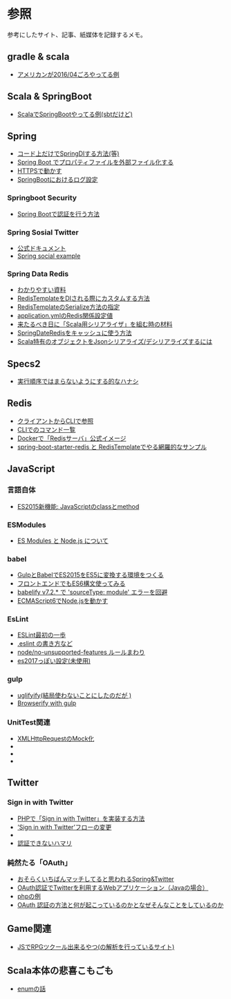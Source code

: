 # 参照

参考にしたサイト、記事、紙媒体を記録するメモ。

## gradle & scala

- [アメリカンが2016/04ごろやってる例](http://bernhardwenzel.com/blog/2016/04/22/using-spring-with-scala/)

## Scala & SpringBoot

- [ScalaでSpringBootやってる例(sbtだけど)](http://mao-instantlife.hatenablog.com/entry/2015/09/07/SpringBoot%E3%83%97%E3%83%AD%E3%82%B8%E3%82%A7%E3%82%AF%E3%83%88%E3%82%92Scala_%2B_sbt%E3%81%A7%E6%A7%8B%E7%AF%89%E3%81%99%E3%82%8B)

## Spring

- [コード上だけでSpringDIする方法(等)](http://www.atmarkit.co.jp/ait/articles/0504/29/news022_2.html)
- [Spring Boot でプロパティファイルを外部ファイル化する](http://d.hatena.ne.jp/eerga/20150906/1441512269)
- [HTTPSで動かす](http://qiita.com/yhidai/items/11d50aece86ef0e10a2a)
- [SpringBootにおけるログ設定](http://qiita.com/tag1216/items/b898b8fb58920bf335b2)

### Springboot Security

- [Spring Bootで認証を行う方法](http://qiita.com/nvtomo1029/items/8827d95327b647a6cf50)

### Spring Sosial Twitter

- [公式ドキュメント](http://docs.spring.io/spring-social-twitter/docs/1.0.5.RELEASE/reference/html/)
- [Spring social example](https://www.javacodegeeks.com/2014/06/spring-social-example-on-spring-boot-or-how-i-stopped-worrying-and-loved-autoconfiguration.html)

### Spring Data Redis

- [わかりやすい資料](http://www.slideshare.net/yoshidanaohiro52/spring-framework-boot-data-spring-data-redis)
- [RedisTemplateをDIされる際にカスタムする方法](http://blog.rakugakibox.net/entry/2015/07/27/spring-boot-with-redis)
- [RedisTemplateのSerialize方法の指定](http://greenkun.hatenablog.com/entry/2015/08/20/235046)
- [application.ymlのRedis関係設定値](https://github.com/spring-projects/spring-boot/blob/v1.4.3.RELEASE/spring-boot-autoconfigure/src/main/java/org/springframework/boot/autoconfigure/data/redis/RedisProperties.java)
- [来たるべき日に「Scala用シリアライザ」を組む時の材料](https://gist.github.com/maji-KY/836dab8cb63038f915aa)
- [SpringDateRedisをキャッシュに使う方法](http://qiita.com/yoshidan/items/f7c10a43d2a40c3ce8df)
- [Scala特有のオブジェクトをJsonシリアライズ/デシリアライズするには](https://www.walbrix.com/spring-scala/src/examples/webapp/WEB-INF/objectMapper.xml)

## Specs2

- [実行順序ではまらないようにする的なハナシ](http://sui.hateblo.jp/entry/2013/07/21/011958)

## Redis

- [クライアントからCLIで参照](http://qiita.com/sawada_masahiko/items/1f60936c421ecab8dfbf)
- [CLIでのコマンド一覧](http://qiita.com/rubytomato@github/items/d66d932959d596876ab5)
- [Dockerで「Redisサーバ」公式イメージ](https://hub.docker.com/_/redis/)
- [spring-boot-starter-redis と RedisTemplateでやる網羅的なサンプル](http://blog.rakugakibox.net/entry/2015/07/27/spring-boot-with-redis)

## JavaScript

### 言語自体

- [ES2015新機能: JavaScriptのclassとmethod](http://qiita.com/niisan-tokyo/items/83582bc0646239cf6cb8)

### ESModules

- [ES Modules と Node.js について](http://yosuke-furukawa.hatenablog.com/entry/2016/05/10/111102)

### babel

- [GulpとBabelでES2015をES5に変換する環境をつくる](http://blosuki.hatenablog.com/entry/babel)
- [フロントエンドでもES6構文使ってみる](http://yutapon.hatenablog.com/entry/2015/02/09/090000)
- [babelify v7.2.* で 'sourceType: module' エラーを回避](http://qiita.com/do7be/items/521dd4e61a237e885818)
- [ECMAScript6でNode.jsを動かす](http://qiita.com/RyotaSugawara/items/af51321b4796d671bc01)

### EsLint

- [ESLint最初の一歩](http://qiita.com/mysticatea/items/f523dab04a25f617c87d)
- [.eslint の書き方など](http://qiita.com/inuscript/items/8610d3806a3f94d7d1d0)
- [node/no-unsupported-features ルールまわり](http://qiita.com/mysticatea/items/8bcecd821cca9e849078)
- [es2017っぽい設定(未使用)](https://github.com/bettiolo/babel-preset-es2017/blob/master/test/.eslintrc)

### gulp

- [uglifyify(結局使わないことにしたのだが )](https://github.com/hughsk/uglifyify)
- [Browserify with gulp](http://blog.revathskumar.com/2016/02/browserify-with-gulp.html)

### UnitTest関連

- [XMLHttpRequestのMock化](https://www.npmjs.com/package/fake-request)
- []()
- []()
- []()

## Twitter

### Sign in with Twitter

- [PHPで「Sign in with Twitter」を実装する方法](http://www.msng.info/archives/2010/02/sign_in_with_twitter.php)
- [’Sign in with Twitter’フローの変更](http://api.techmood.jp/2013/03/01/144)
- []()
- [認証できないハマリ](http://d.hatena.ne.jp/speg03/20091019/1255957580)

### 純然たる「OAuth」

- [おそらくいちばんマッチしてると思われるSpring&Twitter](https://spring.io/guides/gs/accessing-twitter/)
- [OAuth認証でTwitterを利用するWebアプリケーション（Javaの場合）](http://blog.unfindable.net/archives/1697)
- [phpの例](http://wauke.org/536)
- [OAuth 認証の方法と何が起こっているのかとなぜそんなことをしているのか](http://nskw-style.com/2016/wordpress/wp-api/oauth1.html)

## Game関連

- [JSでRPGツクール出来るやつ(の解析を行っているサイト)](http://qiita.com/mizchi/items/ff3bc3f52b61d3e599c6)

## Scala本体の悲喜こもごも

- [enumの話](http://dev.classmethod.jp/server-side/scala-algebra-data-type/)
